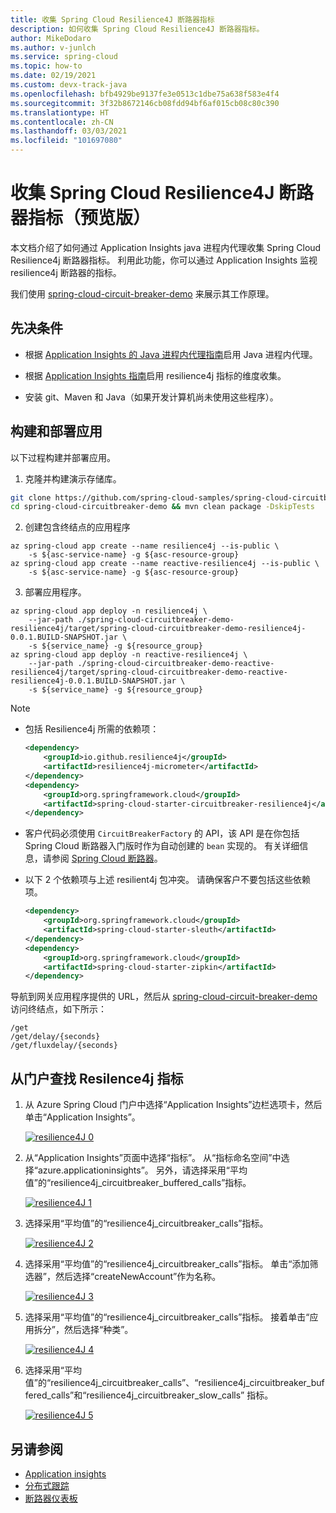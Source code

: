 ```yaml
---
title: 收集 Spring Cloud Resilience4J 断路器指标
description: 如何收集 Spring Cloud Resilience4J 断路器指标。
author: MikeDodaro
ms.author: v-junlch
ms.service: spring-cloud
ms.topic: how-to
ms.date: 02/19/2021
ms.custom: devx-track-java
ms.openlocfilehash: bfb4929be9137fe3e0513c1dbe75a638f583e4f4
ms.sourcegitcommit: 3f32b8672146cb08fdd94bf6af015cb08c80c390
ms.translationtype: HT
ms.contentlocale: zh-CN
ms.lasthandoff: 03/03/2021
ms.locfileid: "101697080"
---
```

# <a name="collect-spring-cloud-resilience4j-circuit-breaker-metrics-preview"></a>收集 Spring Cloud Resilience4J 断路器指标（预览版）

本文档介绍了如何通过 Application Insights java 进程内代理收集 Spring Cloud Resilience4j 断路器指标。  利用此功能，你可以通过 Application Insights 监视 resilience4j 断路器的指标。

我们使用 [spring-cloud-circuit-breaker-demo](https://github.com/spring-cloud-samples/spring-cloud-circuitbreaker-demo) 来展示其工作原理。

## <a name="prerequisites"></a>先决条件

* 根据 [Application Insights 的 Java 进程内代理指南](./spring-cloud-howto-application-insights.md#enable-java-in-process-agent-for-application-insights)启用 Java 进程内代理。 

* 根据 [Application Insights 指南](../azure-monitor/app/pre-aggregated-metrics-log-metrics.md#custom-metrics-dimensions-and-pre-aggregation)启用 resilience4j 指标的维度收集。

* 安装 git、Maven 和 Java（如果开发计算机尚未使用这些程序）。

## <a name="build-and-deploy-apps"></a>构建和部署应用

以下过程构建并部署应用。

1. 克隆并构建演示存储库。

```bash
git clone https://github.com/spring-cloud-samples/spring-cloud-circuitbreaker-demo.git
cd spring-cloud-circuitbreaker-demo && mvn clean package -DskipTests
```

2. 创建包含终结点的应用程序

```azurecli
az spring-cloud app create --name resilience4j --is-public \
    -s ${asc-service-name} -g ${asc-resource-group}
az spring-cloud app create --name reactive-resilience4j --is-public \
    -s ${asc-service-name} -g ${asc-resource-group}
```

3. 部署应用程序。

```azurecli
az spring-cloud app deploy -n resilience4j \
    --jar-path ./spring-cloud-circuitbreaker-demo-resilience4j/target/spring-cloud-circuitbreaker-demo-resilience4j-0.0.1.BUILD-SNAPSHOT.jar \
    -s ${service_name} -g ${resource_group}
az spring-cloud app deploy -n reactive-resilience4j \
    --jar-path ./spring-cloud-circuitbreaker-demo-reactive-resilience4j/target/spring-cloud-circuitbreaker-demo-reactive-resilience4j-0.0.1.BUILD-SNAPSHOT.jar \
    -s ${service_name} -g ${resource_group}
```

> [!Note]
>
> * 包括 Resilience4j 所需的依赖项：
>
>   ```xml
>   <dependency>
>       <groupId>io.github.resilience4j</groupId>
>       <artifactId>resilience4j-micrometer</artifactId>
>   </dependency>
>   <dependency>
>       <groupId>org.springframework.cloud</groupId>
>       <artifactId>spring-cloud-starter-circuitbreaker-resilience4j</artifactId>
>   </dependency>
>   ```
> * 客户代码必须使用 `CircuitBreakerFactory` 的 API，该 API 是在你包括 Spring Cloud 断路器入门版时作为自动创建的 `bean` 实现的。 有关详细信息，请参阅 [Spring Cloud 断路器](https://spring.io/projects/spring-cloud-circuitbreaker#overview)。
>
> * 以下 2 个依赖项与上述 resilient4j 包冲突。  请确保客户不要包括这些依赖项。
>
>   ```xml
>   <dependency>
>       <groupId>org.springframework.cloud</groupId>
>       <artifactId>spring-cloud-starter-sleuth</artifactId>
>   </dependency>
>   <dependency>
>       <groupId>org.springframework.cloud</groupId>
>       <artifactId>spring-cloud-starter-zipkin</artifactId>
>   </dependency>
>   ```
>
>
> 导航到网关应用程序提供的 URL，然后从 [spring-cloud-circuit-breaker-demo](https://github.com/spring-cloud-samples/spring-cloud-circuitbreaker-demo) 访问终结点，如下所示：
>
>   ```console
>   /get
>   /get/delay/{seconds}
>   /get/fluxdelay/{seconds}
>   ```

## <a name="locate-resilence4j-metrics-from-portal"></a>从门户查找 Resilence4j 指标

1. 从 Azure Spring Cloud 门户中选择“Application Insights”边栏选项卡，然后单击“Application Insights”。

   [ ![resilience4J 0](./media/spring-cloud-resilience4j/resilience4J-0.png)](./media/spring-cloud-resilience4j/resilience4J-0.PNG)

2. 从“Application Insights”页面中选择“指标”。   从“指标命名空间”中选择“azure.applicationinsights”。   另外，请选择采用“平均值”的“resilience4j_circuitbreaker_buffered_calls”指标。 

   [ ![resilience4J 1](./media/spring-cloud-resilience4j/resilience4J-1.png)](./media/spring-cloud-resilience4j/resilience4J-1.PNG)

3. 选择采用“平均值”的“resilience4j_circuitbreaker_calls”指标。 

   [ ![resilience4J 2](./media/spring-cloud-resilience4j/resilience4J-2.png)](./media/spring-cloud-resilience4j/resilience4J-2.PNG)

4. 选择采用“平均值”的“resilience4j_circuitbreaker_calls”指标。   单击“添加筛选器”，然后选择“createNewAccount”作为名称。

   [ ![resilience4J 3](./media/spring-cloud-resilience4j/resilience4J-3.png)](./media/spring-cloud-resilience4j/resilience4J-3.PNG)

5. 选择采用“平均值”的“resilience4j_circuitbreaker_calls”指标。   接着单击“应用拆分”，然后选择“种类”。

   [ ![resilience4J 4](./media/spring-cloud-resilience4j/resilience4J-4.png)](./media/spring-cloud-resilience4j/resilience4J-4.PNG)

6. 选择采用“平均值”的“resilience4j_circuitbreaker_calls”、“resilience4j_circuitbreaker_buffered_calls”和“resilience4j_circuitbreaker_slow_calls” 指标。

   [ ![resilience4J 5](./media/spring-cloud-resilience4j/resilience4j-5.png)](./media/spring-cloud-resilience4j/resilience4j-5.PNG)

## <a name="see-also"></a>另请参阅

* [Application insights](./spring-cloud-howto-application-insights.md)
* [分布式跟踪](spring-cloud-tutorial-distributed-tracing.md)
* [断路器仪表板](spring-cloud-tutorial-circuit-breaker.md)
